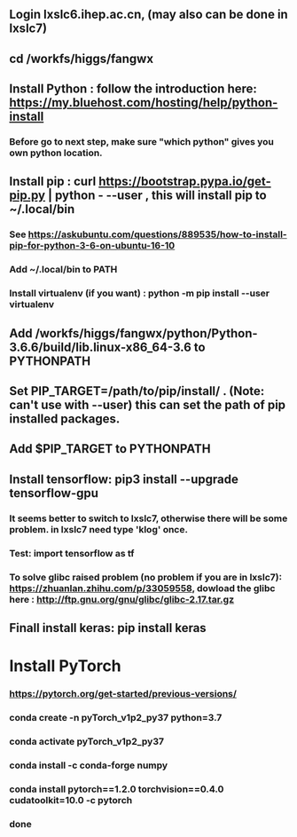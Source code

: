 ## Login lxslc6.ihep.ac.cn, (may also can be done in lxslc7)
## cd /workfs/higgs/fangwx
## Install Python : follow the introduction here: https://my.bluehost.com/hosting/help/python-install
### Before go to next step, make sure "which python" gives you own python location. 
## Install pip : curl https://bootstrap.pypa.io/get-pip.py | python - --user , this will install pip to ~/.local/bin
  ### See https://askubuntu.com/questions/889535/how-to-install-pip-for-python-3-6-on-ubuntu-16-10
  ### Add ~/.local/bin to PATH
### Install virtualenv (if you want) : python -m pip install --user virtualenv
## Add /workfs/higgs/fangwx/python/Python-3.6.6/build/lib.linux-x86_64-3.6 to PYTHONPATH
## Set PIP_TARGET=/path/to/pip/install/ . (Note: can't use with --user) this can set the path of pip installed packages.
## Add $PIP_TARGET to PYTHONPATH
## Install tensorflow: pip3 install --upgrade tensorflow-gpu
### It seems better to switch to lxslc7, otherwise there will be some problem. in lxslc7 need type 'klog' once.
### Test: import tensorflow as tf
### To solve glibc raised problem (no problem if you are in lxslc7): https://zhuanlan.zhihu.com/p/33059558, dowload the glibc here : http://ftp.gnu.org/gnu/glibc/glibc-2.17.tar.gz
## Finall install keras: pip install keras

# Install PyTorch
### https://pytorch.org/get-started/previous-versions/
### conda create -n pyTorch_v1p2_py37 python=3.7
### conda activate pyTorch_v1p2_py37
### conda install -c conda-forge numpy
### conda install pytorch==1.2.0 torchvision==0.4.0 cudatoolkit=10.0 -c pytorch
### done
